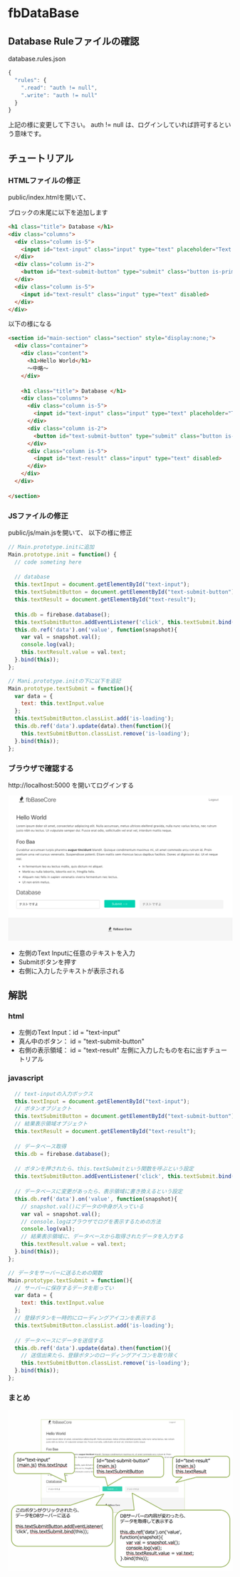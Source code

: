 fbDataBase
====

## Database Ruleファイルの確認
database.rules.json
```javascript
{
  "rules": {
    ".read": "auth != null",
    ".write": "auth != null"
  }
}
```
上記の様に変更して下さい。
auth != null は、ログインしていれば許可するという意味です。

## チュートリアル
### HTMLファイルの修正
public/index.htmlを開いて、
<section id="main-section">ブロックの末尾に以下を追加します

```html
<h1 class="title"> Database </h1>
<div class="columns">
  <div class="column is-5">
    <input id="text-input" class="input" type="text" placeholder="Text input">
  </div>
  <div class="column is-2">
    <button id="text-submit-button" type="submit" class="button is-primary is-fullwidth">Submit --&gt;</button>
  </div>
  <div class="column is-5">
    <input id="text-result" class="input" type="text" disabled>
  </div>
</div>
```

以下の様になる
```html
<section id="main-section" class="section" style="display:none;">
  <div class="container">
    <div class="content">
      <h1>Hello World</h1>
      〜中略〜
    </div>

    <h1 class="title"> Database </h1>
    <div class="columns">
      <div class="column is-5">
        <input id="text-input" class="input" type="text" placeholder="Text input">
      </div>
      <div class="column is-2">
        <button id="text-submit-button" type="submit" class="button is-primary is-fullwidth">Submit --&gt;</button>
      </div>
      <div class="column is-5">
        <input id="text-result" class="input" type="text" disabled>
      </div>
    </div>
  </div>

</section>
```

### JSファイルの修正
public/js/main.jsを開いて、
以下の様に修正

```javascript
// Main.prototype.initに追加
Main.prototype.init = function() {
  // code someting here

  // database
  this.textInput = document.getElementById("text-input");
  this.textSubmitButton = document.getElementById("text-submit-button");
  this.textResult = document.getElementById("text-result");

  this.db = firebase.database();
  this.textSubmitButton.addEventListener('click', this.textSubmit.bind(this));
  this.db.ref('data').on('value', function(snapshot){
    var val = snapshot.val();
    console.log(val);
    this.textResult.value = val.text;
  }.bind(this));
};
```

```javascript
// Mani.prototype.initの下に以下を追記
Main.prototype.textSubmit = function(){
  var data = {
    text: this.textInput.value
  };
  this.textSubmitButton.classList.add('is-loading');
  this.db.ref('data').update(data).then(function(){
    this.textSubmitButton.classList.remove('is-loading');
  }.bind(this));
};
```


### ブラウザで確認する
http://localhost:5000 を開いてログインする

![ブラウザで確認する](./assets/page.png)

- 左側のText Inputに任意のテキストを入力
- Submitボタンを押す
- 右側に入力したテキストが表示される

## 解説
### html
- 左側のText Input：id = "text-input"
- 真ん中のボタン： id = "text-submit-button"
- 右側の表示領域： id = "text-result"
左側に入力したものを右に出すチュートリアル

### javascript

```javascript
  // text-inputの入力ボックス
  this.textInput = document.getElementById("text-input");
  // ボタンオブジェクト
  this.textSubmitButton = document.getElementById("text-submit-button");
  // 結果表示領域オブジェクト
  this.textResult = document.getElementById("text-result");

  // データベース取得
  this.db = firebase.database();

  // ボタンを押されたら、this.textSubmitという関数を呼ぶという設定
  this.textSubmitButton.addEventListener('click', this.textSubmit.bind(this));

  // データベースに変更があったら、表示領域に書き換えるという設定
  this.db.ref('data').on('value', function(snapshot){
    // snapshot.val()にデータの中身が入っている
    var val = snapshot.val();
    // console.logはブラウザでログを表示するための方法
    console.log(val);
    // 結果表示領域に、データベースから取得されたデータを入力する
    this.textResult.value = val.text;
  }.bind(this));
};
```

```javascript
// データをサーバーに送るための関数
Main.prototype.textSubmit = function(){
  // サーバーに保存するデータを彫ってい
  var data = {
    text: this.textInput.value
  };
  // 登録ボタンを一時的にローディングアイコンを表示する
  this.textSubmitButton.classList.add('is-loading');

  // データベースにデータを送信する
  this.db.ref('data').update(data).then(function(){
    // 送信出来たら、登録ボタンのローディングアイコンを取り除く
    this.textSubmitButton.classList.remove('is-loading');
  }.bind(this));
};

```

### まとめ

![解説](./assets/explain.png)
